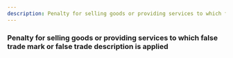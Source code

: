 ```yaml
---
description: Penalty for selling goods or providing services to which false trade mark or false trade description is applied
---
```


### Penalty for selling goods or providing services to which false trade mark or false trade description is applied

